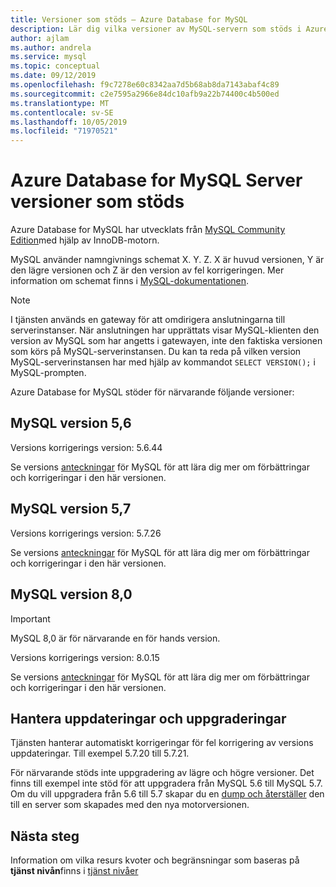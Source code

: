 ```yaml
---
title: Versioner som stöds – Azure Database for MySQL
description: Lär dig vilka versioner av MySQL-servern som stöds i Azure Database for MySQLs tjänsten.
author: ajlam
ms.author: andrela
ms.service: mysql
ms.topic: conceptual
ms.date: 09/12/2019
ms.openlocfilehash: f9c7278e60c8342aa7d5b68ab8da7143abaf4c89
ms.sourcegitcommit: c2e7595a2966e84dc10afb9a22b74400c4b500ed
ms.translationtype: MT
ms.contentlocale: sv-SE
ms.lasthandoff: 10/05/2019
ms.locfileid: "71970521"
---
```

# <a name="supported-azure-database-for-mysql-server-versions"></a>Azure Database for MySQL Server versioner som stöds

Azure Database for MySQL har utvecklats från [MySQL Community Edition](https://www.mysql.com/products/community/)med hjälp av InnoDB-motorn.

MySQL använder namngivnings schemat X. Y. Z. X är huvud versionen, Y är den lägre versionen och Z är den version av fel korrigeringen. Mer information om schemat finns i [MySQL-dokumentationen](https://dev.mysql.com/doc/refman/5.7/en/which-version.html).

> [!NOTE]
> I tjänsten används en gateway för att omdirigera anslutningarna till serverinstanser. När anslutningen har upprättats visar MySQL-klienten den version av MySQL som har angetts i gatewayen, inte den faktiska versionen som körs på MySQL-serverinstansen. Du kan ta reda på vilken version MySQL-serverinstansen har med hjälp av kommandot `SELECT VERSION();` i MySQL-prompten.

Azure Database for MySQL stöder för närvarande följande versioner:

## <a name="mysql-version-56"></a>MySQL version 5,6

Versions korrigerings version: 5.6.44

Se versions [anteckningar](https://dev.mysql.com/doc/relnotes/mysql/5.6/en/news-5-6-44.html) för MySQL för att lära dig mer om förbättringar och korrigeringar i den här versionen.

## <a name="mysql-version-57"></a>MySQL version 5,7

Versions korrigerings version: 5.7.26

Se versions [anteckningar](https://dev.mysql.com/doc/relnotes/mysql/5.7/en/news-5-7-26.html) för MySQL för att lära dig mer om förbättringar och korrigeringar i den här versionen.

## <a name="mysql-version-80"></a>MySQL version 8,0

> [!IMPORTANT]
> MySQL 8,0 är för närvarande en för hands version.

Versions korrigerings version: 8.0.15

Se versions [anteckningar](https://dev.mysql.com/doc/relnotes/mysql/8.0/en/news-8-0-15.html) för MySQL för att lära dig mer om förbättringar och korrigeringar i den här versionen.

## <a name="managing-updates-and-upgrades"></a>Hantera uppdateringar och uppgraderingar
Tjänsten hanterar automatiskt korrigeringar för fel korrigering av versions uppdateringar. Till exempel 5.7.20 till 5.7.21.  

För närvarande stöds inte uppgradering av lägre och högre versioner. Det finns till exempel inte stöd för att uppgradera från MySQL 5.6 till MySQL 5.7. Om du vill uppgradera från 5.6 till 5.7 skapar du en [dump och återställer](./concepts-migrate-dump-restore.md) den till en server som skapades med den nya motorversionen.

## <a name="next-steps"></a>Nästa steg

Information om vilka resurs kvoter och begränsningar som baseras på **tjänst nivån**finns i [tjänst nivåer](./concepts-pricing-tiers.md)
